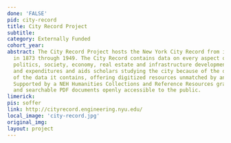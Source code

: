```yaml
---
done: 'FALSE'
pid: city-record
title: City Record Project
subtitle:
category: Externally Funded
cohort_year:
abstract: The City Record Project hosts the New York City Record from its first volume
  in 1873 through 1949. The City Record contains data on every aspect of the city’s
  politics, society, economy, real estate and infrastructure development, employment,
  and expenditures and aids scholars studying the city because of the depth and breadth
  of the data it contains, offering digitized resources unmatched by any other city.
  Supported by a NEH Humanities Collections and Reference Resources grant, the digitized
  and searchable PDF documents openly accessible to the public.
limerick:
pis: soffer
link: http://cityrecord.engineering.nyu.edu/
local_image: 'city-record.jpg'
original_img:
layout: project
---
```

